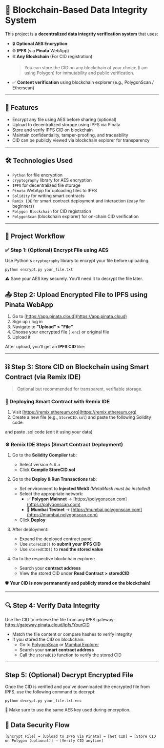 # 🔐 Blockchain-Based Data Integrity System 

This project is a **decentralized data integrity verification system** that uses:
- 🔒 **Optional AES Encryption**
- 🌐 **IPFS** (via **Pinata** WebApp)
- ⛓️ **Any Blockchain** (For CID registration)  
  > You can store the CID on any blockchain of your choice (I am using Polygon) for immutability and public verification.
- ✅ **Content verification** using blockchain explorer (e.g., PolygonScan / Etherscan)

---

## 📌 Features

- Encrypt any file using AES before sharing (optional)
- Upload to decentralized storage using IPFS via Pinata
- Store and verify IPFS CID on blockchain
- Maintain confidentiality, tamper-proofing, and traceability
- CID can be publicly viewed via blockchain explorer for transparency

---

## 🛠️ Technologies Used

- `Python` for file encryption
- `cryptography` library for AES encryption
- `IPFS` for decentralized file storage
- `Pinata` WebApp for uploading files to IPFS
- `Solidity` for writing smart contracts
- `Remix IDE` for smart contract deployment and interaction (easy for beginners)
- `Polygon Blockchain` for CID registration
- `PolygonScan` (blockchain explorer) for on-chain CID verification

---

## 🧭 Project Workflow

### ✅ Step 1: (Optional) Encrypt File using AES

Use Python's `cryptography` library to encrypt your file before uploading.

    python encrypt.py your_file.txt

⚠️ Save your AES key securely. You’ll need it to decrypt the file later.

## 📤 Step 2: Upload Encrypted File to IPFS using Pinata WebApp

1. Go to [https://app.pinata.cloud](https://app.pinata.cloud)
2. Sign up / log in
3. Navigate to **"Upload" > "File"**
4. Choose your encrypted file (`.enc`) or original file
5. Upload it

After upload, you'll get an **IPFS CID** like: <QmTzQ1dU8m3vC5RQjV5zsdVxzyRzv2Yw9B9oP2C1WnZqhB>


---

## ⛓️ Step 3: Store CID on Blockchain using Smart Contract (via Remix IDE)

> Optional but recommended for transparent, verifiable storage.

### 🔧 Deploying Smart Contract with Remix IDE

1. Visit [https://remix.ethereum.org](https://remix.ethereum.org)
2. Create a new file (e.g., `StoreCID.sol`) and paste the following Solidity code:

and paste .sol code (edit it using your data)

### ⚙️ Remix IDE Steps (Smart Contract Deployment)

1. Go to the **Solidity Compiler** tab:
   - Select version `0.8.x`
   - Click **Compile StoreCID.sol**

2. Go to the **Deploy & Run Transactions** tab:
   - Set environment to **Injected Web3** *(MetaMask must be installed)*
   - Select the appropriate network:
     - ✅ **Polygon Mainnet** → [https://polygonscan.com](https://polygonscan.com)
     - 🧪 **Mumbai Testnet** → [https://mumbai.polygonscan.com](https://mumbai.polygonscan.com)
   - Click **Deploy**

3. After deployment:
   - Expand the deployed contract panel
   - Use `storeCID()` to **submit your IPFS CID**
   - Use `storedCID()` to **read the stored value**

4. Go to the respective blockchain explorer:
   - Search your **contract address**
   - View the stored CID under **Read Contract > storedCID**

🛡️ **Your CID is now permanently and publicly stored on the blockchain!**

---

## 🔍 Step 4: Verify Data Integrity

Use the CID to retrieve the file from any IPFS gateway: https://gateway.pinata.cloud/ipfs/YourCID


- Match the file content or compare hashes to verify integrity  
- If you stored the CID on blockchain:
  - Go to [PolygonScan](https://polygonscan.com) or [Mumbai Explorer](https://mumbai.polygonscan.com)
  - Search your **smart contract address**
  - Call the `storedCID` function to verify the stored CID

---
## Step 5: (Optional) Decrypt Encrypted File
Once the CID is verified and you've downloaded the encrypted file from IPFS, use the following command to decrypt:

    python decrypt.py your_file.txt.enc
    
🔑 Make sure to use the same AES key used during encryption.


## 🔐 Data Security Flow

```text
[Encrypt File] → [Upload to IPFS via Pinata] → [Get CID] → [Store CID on Polygon (optional)] → [Verify CID anytime]

